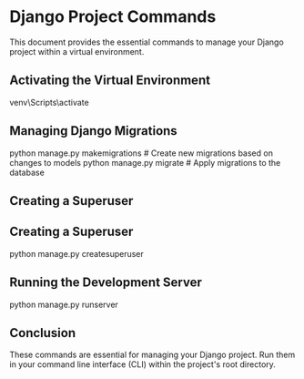 # Django Project Commands

This document provides the essential commands to manage your Django project within a virtual environment.

## Activating the Virtual Environment

venv\Scripts\activate

## Managing Django Migrations

python manage.py makemigrations # Create new migrations based on changes to models python manage.py migrate # Apply migrations to the database

## Creating a Superuser


## Creating a Superuser

python manage.py createsuperuser

## Running the Development Server

python manage.py runserver

## Conclusion

These commands are essential for managing your Django project. Run them in your command line interface (CLI) within the project's root directory.
